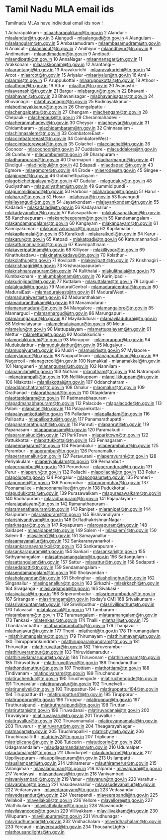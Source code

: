 
# Tamil Nadu MLA email ids




Tamilnadu MLAs have individual email ids now !

1 Acharapakkam – mlaacharapakkam@tn.gov.in
2 Alandur – mlaalandur@tn.gov.in
3 Alangudi – mlaalangudi@tn.gov.in
4 Alangulam – mlaalangulam@tn.gov.in
5 Ambasamudram - mlaambasamudram@tn.gov.in
6 Anaicut - mlaanaicut@tn.gov.in
7 Andhiyur – mlaandhiyur@tn.gov.in
8 Andimadam - mlaandimadam@tn.gov.in
9 Andipatti - mlaandipatti@tn.gov.in
10 AnnaNagar - mlaannanagar@tn.gov.in
11 Arakkonam - mlaarakkonam@tn.gov.in
12 Arantangi – mlaarantangi@tn.gov.in
13 Aravakurichi - mlaaravakurichi@tn.gov.in
14 Arcot - mlaarcot@tn.gov.in
15 Ariyalur –mlaariyalur@tn.gov.in
16 Arni - mlaarni@tn.gov.in
17 Aruppukottai - mlaaruppukottai@tn.gov.in
18 Athoor - mlaathoor@tn.gov.in
19 Attur - mlaattur@tn.gov.in
20 Avanashi - mlaavanashi@tn.gov.in
21 Bargur - mlabargur@tn.gov.in
22 Bhavani - mlabhavani@tn.gov.in
23 Bhavanisagar - mlabhavanisagar@tn.gov.in
24 Bhuvanagiri - mlabhuvanagiri@tn.gov.in
25 Bodinayakkanur - mlabodinayakkanur@tn.gov.in
26 Chengalpattu - mlachengalpattu@tn.gov.in
27 Chengam - mlachengam@tn.gov.in
28 Chepauk - mlachepauk@tn.gov.in
29 Cheranmahadevi - mlacheranmahadevi@tn.gov.in
30 Cheyyar - mlacheyyar@tn.gov.in
31 Chidambaram - mlachidambaram@tn.gov.in
32 Chinnasalem - mlachinnasalem@tn.gov.in
33 CoimbatoreEast - mlacoimbatoreeast@tn.gov.in
34 CoimbatoreWest - mlacoimbatorewest@tn.gov.in
35 Colachel - mlacolachel@tn.gov.in
36 Coonoor - mlacoonoor@tn.gov.in
37 Cuddalore - mlacuddalore@tn.gov.in
38 Cumbum - mlacumbum@tn.gov.in
39 Dharapuram - mladharapuram@tn.gov.in
40 Dharmapuri - mladharmapuri@tn.gov.in
41 Dindigul - mladindigul@tn.gov.in
42 Edapadi - mlaedapadi@tn.gov.in
43 Egmore - mlaegmore@tn.gov.in
44 Erode - mlaerode@tn.gov.in
45 Gingee - mlagingee@tn.gov.in
46 Gobichettipalayam - mlagobichettipalayam@tn.gov.in
47 Gudalur - mlagudalur@tn.gov.in
48 Gudiyatham - mlagudiyatham@tn.gov.in
49 Gummidipundi - mlagummidipundi@tn.gov.in
50 Harbour - mlaharbour@tn.gov.in
51 Harur - mlaharur@tn.gov.in
52 Hosur - mlahosur@tn.gov.in
53 Ilayangudi - mlailayangudi@tn.gov.in
54 Jayankondam - mlajayankondam@tn.gov.in
55 Kadaladi - mlakadaladi@tn.gov.in
56 Kadayanallur - mlakadayanallur@tn.gov.in
57 Kalasapakkam - mlakalasapakkam@tn.gov.in
58 Kancheepuram - mlakancheepuram@tn.gov.in
59 Kandamangalam - mlakandamangalam@tn.gov.in
60 Kangayam - mlakangayam@tn.gov.in
61 Kanniyakumari - mlakanniyakumari@tn.gov.in
62 Kapilamalai - mlakapilamalai@tn.gov.in
63 Karaikudi - mlakaraikudi@tn.gov.in
64 Karur - mlakarur@tn.gov.in
65 Katpadi - mlakatpadi@tn.gov.in
66 Kattumannarkoil - mlakattumannarkoil@tn.gov.in
67 Kaveripattinam - mlakaveripattinam@tn.gov.in
68 Killiyoor - mlakilliyoor@tn.gov.in
69 Kinathukadavu - mlakinathukadavu@tn.gov.in
70 Kolathur - mlakolathur@tn.gov.in
71 Kovilpatti - mlakovilpatti@tn.gov.in
72 Krishnagiri - mlakrishnagiri@tn.gov.in
73 Krishnarayapuram - mlakrishnarayapuram@tn.gov.in
74 Kulithalai - mlakulithalai@tn.gov.in
75 Kumbakonam - mlakumbakonam@tn.gov.in
76 Kurinjipadi - mlakurinjipadi@tn.gov.in
77 Kuttalam - mlakuttalam@tn.gov.in
78 Lalgudi - mlalalgudi@tn.gov.in
79 MaduraiCentral - mlamaduraicentral@tn.gov.in
80 MaduraiEast - mlamaduraieast@tn.gov.in
81 MaduraiWest - mlamaduraiwest@tn.gov.in
82 Maduranthakam - mlamaduranthakam@tn.gov.in
83 Manamadurai - mlamanamadurai@tn.gov.in
84 Mangalore - mlamangalore@tn.gov.in
85 Mannargudi - mlamannargudi@tn.gov.in
86 Marungapuri - mlamarungapuri@tn.gov.in
87 Mayiladuturai - mlamayiladuturai@tn.gov.in
88 Melmalaiyanur - mlamelmalaiyanur@tn.gov.in
89 Melur - mlamelur@tn.gov.in
90 Mettupalayam - mlamettupalayam@tn.gov.in
91 Mettur - mlamettur@tn.gov.in
92 Modakkurichi - mlamodakkurichi@tn.gov.in
93 Morappur - mlamorappur@tn.gov.in
94 Mudukulathur - mlamudukulathur@tn.gov.in
95 Mugaiyur - mlamugaiyur@tn.gov.in
96 Musiri - mlamusiri@tn.gov.in
97 Mylapore - mlamylapore@tn.gov.in
98 Nagapattinam - mlanagapattinam@tn.gov.in
99 Nagercoil - mlanagercoil@tn.gov.in
100 Namakkal - mlanamakkal@tn.gov.in
101 Nanguneri - mlananguneri@tn.gov.in
102 Nannilam - mlanannilam@tn.gov.in
103 Natham - mlanatham@tn.gov.in
104 Natrampalli - mlanatrampalli@tn.gov.in
105 Nellikkuppam - mlanellikkuppam@tn.gov.in
106 Nilakottai - mlanilakottai@tn.gov.in
107 Oddanchatram - mlaoddanchatram@tn.gov.in
108 Omalur - mlaomalur@tn.gov.in
109 Orathanad - mlaorathanad@tn.gov.in
110 Ottapidaram - mlaottapidaram@tn.gov.in
111 Padmanabhapuram - mlapadmanabhapuram@tn.gov.in
112 Palacode - mlapalacode@tn.gov.in
113 Palani - mlapalani@tn.gov.in
114 Palayamkottai - mlapalayamkottai@tn.gov.in
115 Palladam - mlapalladam@tn.gov.in
116 Pallipattu - mlapallipattu@tn.gov.in
117 Panamarathupatti - mlapanamarathupatti@tn.gov.in
118 Panruti - mlapanruti@tn.gov.in
119 Papanasam - mlapapanasam@tn.gov.in
120 Paramakudi - mlaparamakudi@tn.gov.in
121 ParkTown - mlaparktown@tn.gov.in
122 Pattukkottai - mlapattukkottai@tn.gov.in
123 Pennagaram - mlapennagaram@tn.gov.in
124 Perambalur - mlaperambalur@tn.gov.in
125 Perambur - mlaperambur@tn.gov.in
126 Peranamallur - mlaperanamallur@tn.gov.in
127 Peravurani - mlaperavurani@tn.gov.in
128 Periyakulam - mlaperiyakulam@tn.gov.in
129 Pernambut - mlapernambut@tn.gov.in
130 Perundurai - mlaperundurai@tn.gov.in
131 Perur - mlaperur@tn.gov.in
132 Pollachi - mlapollachi@tn.gov.in
133 Polur - mlapolur@tn.gov.in
134 Pongalur - mlapongalur@tn.gov.in
135 Ponneri - mlaponneri@tn.gov.in
136 Poompuhar - mlapoompuhar@tn.gov.in
137 Poonamallee - mlapoonamallee@tn.gov.in
138 Pudukkottai - mlapudukkottai@tn.gov.in
139 Purasawalkam - mlapurasawalkam@tn.gov.in
140 Radhapuram - mlaradhapuram@tn.gov.in
141 Rajapalayam - mlarajapalayam@tn.gov.in
142 Ramanathapuram - mlaramanathapuram@tn.gov.in
143 Ranipet - mlaranipet@tn.gov.in
144 Rasipuram - mlarasipuram@tn.gov.in
145 Rishivandiyam - mlarishivandiyam@tn.gov.in
146 Dr.RadhakrishnanNagar - mlarknagar@tn.gov.in
147 Royapuram - mlaroyapuram@tn.gov.in
148 Saidapet - mlasaidapet@tn.gov.in
149 Salem -I - mlasalem1@tn.gov.in
150 Salem-II - mlasalem2@tn.gov.in
151 Samayanallur - mlasamayanallur@tn.gov.in
152 Sankaranayanarkoi - mlasankaranayanarkoil@tn.gov.in
153 Sankarapuram - mlasankarapuram@tn.gov.in
154 Sankari - mlasankari@tn.gov.in
155 Sathyamangalam - mlasathyamangalam@tn.gov.in
156 Sattangulam - mlasattangulam@tn.gov.in
157 Sattur - mlasattur@tn.gov.in
158 Sedapatti - mlasedapatti@tn.gov.in
159 Sendamangalam - mlasendamangalam@tn.gov.in
160 Sholavandan - mlasholavandan@tn.gov.in
161 Sholinghur - mlasholinghur@tn.gov.in
162 Singanallur - mlasinganallur@tn.gov.in
163 Sirkazhi - mlasirkazhi@tn.gov.in
164 Sivaganga - mlasivaganga@tn.gov.in
165 Sivakasi - mlasivakasi@tn.gov.in
166 Sriperumbudur - mlasriperumbudur@tn.gov.in
167 Srirangam - mlasrirangam@tn.gov.in [today’s CM]
168 Srivaikuntam - mlasrivaikuntam@tn.gov.in
169 Srivilliputhur - mlasrivilliputhur@tn.gov.in
170 Talavasal - mlatalavasal@tn.gov.in
171 Tambaram - mlatambaram@tn.gov.in
172 Taramangalam - mlataramangalam@tn.gov.in
173 Tenkasi - mlatenkasi@tn.gov.in
174 Thalli - mlathalli@tn.gov.in
175 Thandarambattu - mlathandarambattu@tn.gov.in
176 Thanjavur - mlathanjavur@tn.gov.in
177 Theni - mlatheni@tn.gov.in
178 Thirumangalam - mlathirumangalam@tn.gov.in
179 Thirumayam - mlathirumayam@tn.gov.in
180 Thirupparankundram - mlathirupparankundram@tn.gov.in
181 Thiruvattar - mlathiruvattar@tn.gov.in
182 Thiruverambur - mlathiruverambur@tn.gov.in
183 Thiruvidamarudur - mlathiruvidamarudur@tn.gov.in
184 Thiruvonam - mlathiruvonam@tn.gov.in
185 Thiruvottiyur - mlathiruvottiyur@tn.gov.in
186 Thondamuthur - mlathondamuthur@tn.gov.in
187 Thottiam - mlathottiam@tn.gov.in
188 Tindivanam - mlatindivanam@tn.gov.in
189 Tiruchendur - mlatiruchendur@tn.gov.in
190 Tiruchengode - mlatiruchengode@tn.gov.in
191 Tirunavalur - mlatirunavalur@tn.gov.in
192 Tirunelveli - mlatirunelveli@tn.gov.in
193 Tiruppattur-194 - mlatiruppattur194@tn.gov.in
194 Tiruppattur-41 - mlatiruppattur41@tn.gov.in
195 Tirupporur - mlatirupporur@tn.gov.in
196 Tiruppur - mlatiruppur@tn.gov.in
197 Tiruthuraipundi - mlatiruthuraipundi@tn.gov.in
198 Tiruttani - mlatiruttani@tn.gov.in
199 Tiruvadanai - mlatiruvadanai@tn.gov.in
200 Tiruvaiyaru - mlatiruvaiyaru@tn.gov.in
201 Tiruvallur - mlatiruvallur@tn.gov.in
202 Tiruvannamalai - mlatiruvannamalai@tn.gov.in
203 Tiruvarur - mlatiruvarur@tn.gov.in
204 TheagarayaNagar - mlatnagar@tn.gov.in
205 Tiruchirapalli-I - mlatrichy1@tn.gov.in
206 Tiruchirapalli-II - mlatrichy2@tn.gov.in
207 Triplicane - mlatriplicane@tn.gov.in
208 Tuticorin - mlatuticorin@tn.gov.in
209 Udagamandalam - mlaudagamandalam@tn.gov.in
210 Udumalpet - mlaudumalpet@tn.gov.in
211 Ulundurpet - mlaulundurpet@tn.gov.in
212 Uppiliyapuram - mlauppiliyapuram@tn.gov.in
213 Usilampatti - mlausilampatti@tn.gov.in
214 Uthiramerur - mlauthiramerur@tn.gov.in
215 Valangiman - mlavalangiman@tn.gov.in
216 Valparai - mlavalparai@tn.gov.in
217 Vandavasi - mlavandavasi@tn.gov.in
218 Vaniyambadi - mlavaniyambadi@tn.gov.in
219 Vanur - mlavanur@tn.gov.in
220 Varahur - mlavarahur@tn.gov.in
221 Vasudevanallur - mlavasudevanallur@tn.gov.in
222 Vedaranyam - mlavedaranyam@tn.gov.in
223 Vedasandur - mlavedasandur@tn.gov.in
224 Veerapandi - mlaveerapandi@tn.gov.in
225 Vellakoil - mlavellakoil@tn.gov.in
226 Vellore - mlavellore@tn.gov.in
227 Vilathikulam - mlavilathikulam@tn.gov.in
228 Vilavancode - mlavilavancode@tn.gov.in
229 Villivakkam - mlavillivakkam@tn.gov.in
230 Villupuram - mlavillupuram@tn.gov.in
231 Virudhunagar - mlavirudhunagar@tn.gov.in
232 Vridhachalam - mlavridhachalam@tn.gov.in
233 Yercaud - mlayercaud@tn.gov.in
234 ThousandLights - mlathousandlights@tn.gov.in
